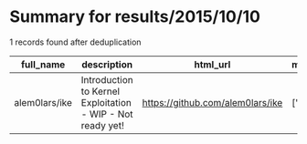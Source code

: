 
# Summary for results/2015/10/10
    
1 records found after deduplication

| full_name | description | html_url | matched_list | matched_count | pushed_at | size | stargazers_count | language | forks_count |
|---------------|------------------------------------------------------------|----------------------------------|----------------|-----------------|---------------------------|--------|--------------------|------------|---------------|
| alem0lars/ike | Introduction to Kernel Exploitation - WIP - Not ready yet! | https://github.com/alem0lars/ike | ['exploit'] | 1 | 2015-10-10 08:03:30+00:00 | 104 | 0 | Shell | 0 |
